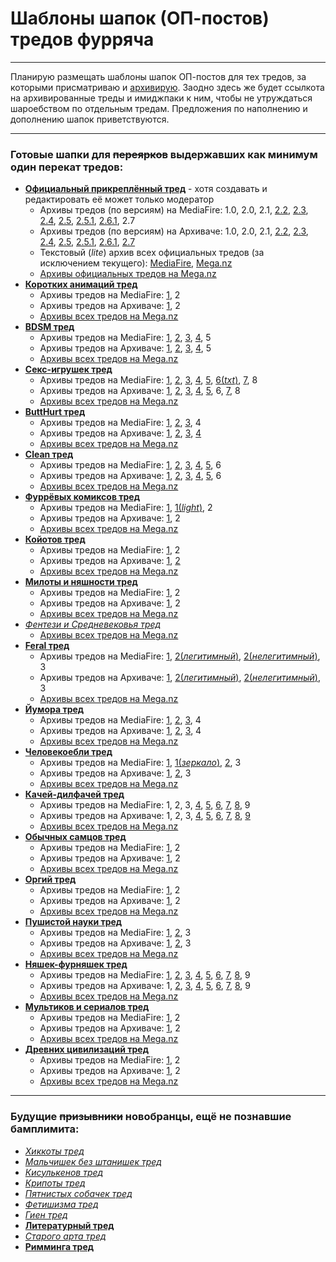 # Шаблоны шапок (ОП-постов) тредов фурряча

---

Планирую размещать шаблоны шапок ОП-постов для тех тредов, за которыми присматриваю и [архивирую](https://mega.nz/#F!vY5h2bxB!zw0o2i4czJqVl0OxlNJL1g "Архив тредов на Меге").
Заодно здесь же будет ссылкота на архивированные треды и имиджпаки к ним, чтобы не утруждаться шароебством по отдельным тредам.
Предложения по наполнению и дополнению шапок приветствуются.

---

### Готовые шапки для ~~переярков~~ выдержавших как минимум один перекат тредов:

* __[Официальный прикреплённый тред](OFF.md)__ - хотя создавать и редактировать её может только модератор
  * Архивы тредов (по версиям) на MediaFire: 1.0, 2.0, 2.1, [2.2](http://www.mediafire.com/?u10qilq5oegw0km), [2.3](http://www.mediafire.com/?bik9j862dk6gmqi), [2.4](http://www.mediafire.com/?xh9gf8zqbb26cig), [2.5](http://www.mediafire.com/?1eudpg51g8rbins), [2.5.1](https://www.mediafire.com/?a48lyv858sxvcso), [2.6.1](https://www.mediafire.com/?kct00qopanzp91t), 2.7
  * Архивы тредов (по версиям) на Архиваче: 1.0, 2.0, 2.1, [2.2](https://arhivach.cf/thread/122283/), [2.3](https://arhivach.cf/thread/174295/), [2.4](https://arhivach.cf/thread/203033/), [2.5](http://arhivach.cf/thread/240309/), [2.5.1](http://arhivach.cf/thread/266885/), [2.6.1](https://arhivach.cf/thread/307514/), [2.7]( https://arhivach.cf/thread/307514/)
  * Текстовый (_lite_) архив всех официальных тредов (за исключением текущего): [MediaFire](http://www.mediafire.com/?umpa1gbunc2uuz7), [Mega.nz](https://mega.nz/#!zQZnkS7S!S9fJaPaWAPjWKftKDyf55IXctBRp0fVk9hcmxs-Ta-c)
  * [Архивы официальных тредов на Mega.nz](https://mega.nz/#F!vY5h2bxB!zw0o2i4czJqVl0OxlNJL1g)
* __[Коротких анимаций тред](A.md)__
  * Архивы тредов на MediaFire: [1](http://www.mediafire.com/?hmkjnvtgpxvxtts), 2
  * Архивы тредов на Архиваче: [1](http://arhivach.cf/thread/122270/), 2
  * [Архивы всех тредов на Mega.nz](https://mega.nz/#F!6VpgSIaC!ql_jPT1lHjdC-oWsp_GCxQ)
* __[BDSM тред](B.md)__
  * Архивы тредов на MediaFire: [1](http://www.mediafire.com/?phxb62cbi96fn6d), [2](http://www.mediafire.com/?t6612afy1lyatc7), [3](http://www.mediafire.com/?4jx7cept28821c9), [4](http://www.mediafire.com/?dtajw7vm9t4x4b5), 5
  * Архивы тредов на Архиваче: [1](http://web.archive.org/web/20121028113450/http://2ch.hk/fur/res/55394.html), [2](http://arhivach.cf/thread/72491/), [3](http://arhivach.cf/thread/122272/), [4](http://arhivach.cf/thread/305923/), 5
  * [Архивы всех тредов на Mega.nz](https://mega.nz/#F!KUZ01ZLD!JL-YJE_9KdS9kl-5rmvQ8A)
* __[Секс-игрушек тред](BD.md)__
  * Архивы тредов на MediaFire: [1](http://www.mediafire.com/?d63d7yj1e3uvne1), [2](http://www.mediafire.com/?hi4h7lh5qlaiqqo), [3](https://www.mediafire.com/?4gxnlh11bywjt7d), [4](https://www.mediafire.com/?d0oeq901wdvytqm), [5](https://www.mediafire.com/?7v0i76ri6pqzpab), [6(_txt_)](https://www.mediafire.com/?cujlqwzkl48ccis), [7](https://www.mediafire.com/?2y3tcc69dljvib7), 8
  * Архивы тредов на Архиваче: [1](http://arhivach.cf/thread/165088/), [2](http://arhivach.cf/thread/207822/), [3](http://arhivach.cf/thread/271354/), [4](http://arhivach.cf/thread/292961/), [5](http://arhivach.cf/thread/320310/), 6, [7](https://arhivach.cf/thread/325521/), 8
  * [Архивы всех тредов на Mega.nz](https://mega.nz/#F!eMJilZZQ!Fxow6RuB9UUPwfJBZa4jng)
* __[ButtHurt тред](BH.md)__
  * Архивы тредов на MediaFire: [1](http://www.mediafire.com/?mr7b8nbqbty3nxy), [2](http://www.mediafire.com/?zdp04lr0bw44qlc), [3](https://www.mediafire.com/?6mdxhrzgw75432w), 4
  * Архивы тредов на Архиваче: [1](http://arhivach.cf/thread/188432/), [2](http://arhivach.cf/thread/284411/), [3](http://arhivach.cf/thread/325226/), [4](http://arhivach.cf/thread/328824/)
  * [Архивы всех тредов на Mega.nz](https://mega.nz/#F!7ZR3GboT!DjcDdDDuyQGxBUSmUT2rUA)
* __[Clean тред](C.md)__
  * Архивы тредов на MediaFire: [1](https://www.mediafire.com/?xlxaptdmtt7u6yt), [2](https://www.mediafire.com/?4nv2o8baoax2qc4), [3](https://www.mediafire.com/?popirqw0y9qu7vb), [4](http://www.mediafire.com/?ud76kcwnws4fw4s), [5](https://www.mediafire.com/?vdntftobn3v4krw), 6
  * Архивы тредов на Архиваче: [1](https://arhivach.cf/thread/72494/), [2](https://arhivach.cf/thread/92389/), [3](http://arhivach.cf/thread/122273/), [4](http://arhivach.cf/thread/190144/), [5](http://arhivach.cf/thread/256499/), 6
  * [Архивы всех тредов на Mega.nz](https://mega.nz/#F!GVQlBIaK!XWy0g2TceJAZofNnfcyjAQ)
* __[Фуррёвых комиксов тред](COM.md)__
  * Архивы тредов на MediaFire: [1](https://www.mediafire.com/?u85gavck2dma9rj), [1(_light_)](https://www.mediafire.com/?6mdkx2m15xab81e), 2
  * Архивы тредов на Архиваче: [1](http://arhivach.cf/thread/144197/), 2
  * [Архивы всех тредов на Mega.nz](https://mega.nz/#F!nUwViQpS!QZKhRcUItwdicPaa6K4lDA)
* __[Койотов тред](COY.md)__
  * Архивы тредов на MediaFire: [1](https://www.mediafire.com/?k99al4j22x2kb74), 2
  * Архивы тредов на Архиваче: [1](https://arhivach.cf/thread/193506/), [2](https://arhivach.cf/thread/325489/)
  * [Архивы всех тредов на Mega.nz](https://mega.nz/#F!7AwjgDzQ!BCDM8p3rnsrZK3Gn1iO_HQ)
* __[Милоты и няшности тред](CUTE.md)__
  * Архивы тредов на MediaFire: [1](http://www.mediafire.com/?wz70ft14nq7oqlb), 2
  * Архивы тредов на Архиваче: [1](http://arhivach.cf/thread/96436/), 2
  * [Архивы всех тредов на Mega.nz](https://mega.nz/#F!3FJmGa5D!Whmm8RtprCnreOzMGW8cfQ)
* _[Фентези и Средневековья тред](FANT.md)_
  * [Архивы всех тредов на Mega.nz](https://mega.nz/#F!mVIjlaLC!gvbOnOuzy0w7-i8kCM0H8g)
* __[Feral тред](FERAL.md)__
  * Архивы тредов на MediaFire: [1](http://www.mediafire.com/?8q477g39d7z2772), [2(_легитимный_)](http://www.mediafire.com/?1zk0fmrfboj5j9p), [2(_нелегитимный_)](http://www.mediafire.com/?u99jyqm4vse3yzc), 3
  * Архивы тредов на Архиваче: [1](https://arhivach.cf/thread/29867/), [2(_легитимный_)](http://arhivach.cf/thread/312698/), [2(_нелегитимный_)](http://arhivach.cf/thread/312697/), 3
  * [Архивы всех тредов на Mega.nz](https://mega.nz/#F!nEIRHbTQ!KkOqbnh_QS6QluXvMpQikg)
* __[Йумора тред](FUN.md)__
  * Архивы тредов на MediaFire: [1](http://www.mediafire.com/?452rjkz4gfbnltk), [2](http://www.mediafire.com/?w1iu72c5zc79bcs), [3](http://www.mediafire.com/?4c3b9y2t0t13kn4), 4
  * Архивы тредов на Архиваче: [1](http://arhivach.cf/thread/188211/), [2](https://arhivach.cf/thread/240306/), [3](http://arhivach.cf/thread/306606/), 4
  * [Архивы всех тредов на Mega.nz](https://mega.nz/#F!qYZSgYpR!cu7zaVcJy_pDZluWi57cwQ)
* __[Человекоебли тред](HUM.md)__
  * Архивы тредов на MediaFire: [1](https://www.mediafire.com/?awuee9nv0ycr2t2), [1(_зеркало_)](https://mega.nz/#!R4pW1ADb!rufNFF4hOFoSnL5FpLH4SG8lNnW1AGqepORymmJUMvU), [2](https://www.mediafire.com/?5qx1e7e3o3c7us5), 3
  * Архивы тредов на Архиваче: [1](http://arhivach.cf/thread/122269/), [2](http://arhivach.cf/thread/233011/), 3
  * [Архивы всех тредов на Mega.nz](https://mega.nz/#F!nUBikS4I!X3xWNav7Bo0re6Tj3d69cQ)
* __[Качей-дилфачей тред](M.md)__
  * Архивы тредов на MediaFire: 1, 2, 3, [4](http://www.mediafire.com/?dn55xnca5xut6bx), [5](http://www.mediafire.com/?ecccacshah1t0c0), [6](http://www.mediafire.com/?2wfwetpxg29afd9), [7](http://www.mediafire.com/?40fryjah4ugc85m), [8](http://www.mediafire.com/?6qa9iq02n2nzusz), 9
  * Архивы тредов на Архиваче: 1, 2, 3, [4](http://arhivach.cf/thread/58563/), [5](http://arhivach.cf/thread/58560/), [6](http://arhivach.cf/thread/122277/), [7](http://arhivach.cf/thread/242021/), [8](https://arhivach.cf/thread/301991/), [9](https://arhivach.cf/thread/325523/)
  * [Архивы всех тредов на Mega.nz](https://mega.nz/#F!XFox2brL!g6FIuzrtRkcbEAaokNhu5Q)
* __[Обычных самцов тред](N.md)__
  * Архивы тредов на MediaFire: [1](https://www.mediafire.com/?q307w8ue6pnuwg2), 2
  * Архивы тредов на Архиваче: [1](http://arhivach.cf/thread/122275/), 2
  * [Архивы всех тредов на Mega.nz](https://mega.nz/#F!WIwxxKaY!1pfLq_5Pnm0H5cjXVSbMyA)
* __[Оргий тред](O.md)__
  * Архивы тредов на MediaFire: [1](http://www.mediafire.com/?wbj9ldk5qe0y6a8/), 2
  * Архивы тредов на Архиваче: [1](https://arhivach.cf/thread/111308/), 2
  * [Архивы всех тредов на Mega.nz](https://mega.nz/#F!fAA0BCJY!snPLnPS_D7fmp3SQj6HufA)
* __[Пушистой науки тред](SCI.md)__
  * Архивы тредов на MediaFire: [1](http://www.mediafire.com/?oo1uutfq1k37ilm), [2](http://www.mediafire.com/?s6zfmp46w9z906b), 3
  * Архивы тредов на Архиваче: [1](http://arhivach.cf/thread/122280/), [2](http://arhivach.cf/thread/162029/), 3
  * [Архивы всех тредов на Mega.nz](https://mega.nz/#F!zB5GRBiT!H-exeMvqc3E7dDx5sdUsJA)
* __[Няшек-фурняшек тред](T.md)__
  * Архивы тредов на MediaFire: [1](http://www.mediafire.com/?aq2qdtb9ornzc89), [2](http://www.mediafire.com/?4c0pr1a2vcvl0qa), [3](http://www.mediafire.com/?3qa9iooma15wzuk), [4](http://www.mediafire.com/?vxkun3ss67wg275), [5](http://www.mediafire.com/?3dv9rnc6emy8vn5), [6](http://www.mediafire.com/?e2x9x9c566ew680), [7](http://www.mediafire.com/?424dgyjpg1s3o60), [8](http://www.mediafire.com/?qvmc7cdj44z0zz5), 9
  * Архивы тредов на Архиваче: 1, [2](https://arhivach.cf/thread/57600/), [3](https://arhivach.cf/thread/64606/), [4](https://arhivach.cf/thread/64603/), [5](https://arhivach.cf/thread/64594/), [6](https://arhivach.cf/thread/104444/), [7](https://arhivach.cf/thread/122276/), [8](https://arhivach.cf/thread/316993/), 9
  * [Архивы всех тредов на Mega.nz](https://mega.nz/#F!mEpCEICA!9ZzL7gX3TK-Qso-ZxE-uow)
* __[Мультиков и сериалов тред](TOONS.md)__
  * Архивы тредов на MediaFire: [1](http://www.mediafire.com/?z4z4a5tr2qcg8ra), 2
  * Архивы тредов на Архиваче: [1](http://arhivach.cf/thread/50757/), 2
  * [Архивы всех тредов на Mega.nz](https://mega.nz/#F!WVBHjbRC!j07xBaWP7uxWQfWxTI_Emw)
* __[Древних цивилизаций тред](TRIBAL.md)__
  * Архивы тредов на MediaFire: [1](http://www.mediafire.com/?kxa7aup3tk20sv1), 2
  * Архивы тредов на Архиваче: [1](http://arhivach.cf/thread/229143/), 2
  * [Архивы всех тредов на Mega.nz](https://mega.nz/#F!mF4CTZyQ!cPxmWQq_i9g0TfIxtBV0aA)

---

### Будущие ~~призывники~~ новобранцы, ещё не познавшие бамплимита:

* _[Хиккоты тред](ANGST.md)_
* _[Мальчишек без штанишек тред](BLM.md)_
* _[Кисулькенов тред](CATS.md)_
* _[Крипоты тред](CREEP.md)_
* _[Пятнистых собачек тред](DALM.md)_
* _[Фетишизма тред](FET.md)_
* _[Гиен тред](HY.md)_
* __[Литературный тред](LIT.md)__
* _[Старого арта тред](OLDFAG.md)_
* __[Римминга тред](RIM.md)__
